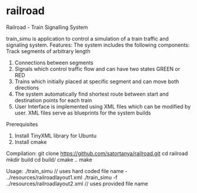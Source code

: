 # railroad
Railroad - Train Signalling System

train_simu is application to control a simulation of a train traffic and signaling system. 
Features:
The system includes the following components:
Track segments of arbitrary length
1. Connections between segments
2. Signals which control traffic flow and can have two states GREEN or RED
3. Trains which initially placed at specific segment and can move both directions
4. The system automatically find shortest route between start and destination points
for each train
5. User Interface is implemented using XML files which can be modified by
user. XML files serve as blueprints for the system builds

Prerequisites
1. Install TinyXML library for Ubuntu
2. Install cmake 

Compilation: 
git clone https://github.com/satortanya/railroad.git 
cd railroad
mkdir build
cd build/
cmake ..
make

Usage: 
./train_simu // uses hard coded file name - ../resources/railroadlayout1.xml
./train_simu -f ../resources/railroadlayout2.xml // uses provided file name 





